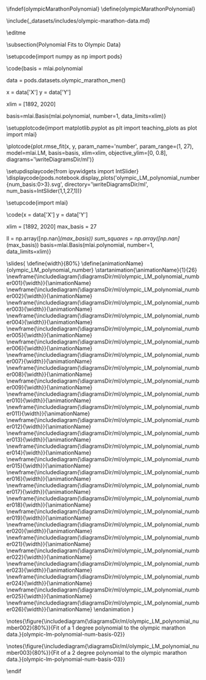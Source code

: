 \ifndef{olympicMarathonPolynomial}
\define{olympicMarathonPolynomial}

\include{_datasets/includes/olympic-marathon-data.md}

\editme

\subsection{Polynomial Fits to Olympic Data}

\setupcode{import numpy as np
import pods}

\code{basis = mlai.polynomial

data = pods.datasets.olympic_marathon_men()

x = data['X']
y = data['Y']

xlim = [1892, 2020]

basis=mlai.Basis(mlai.polynomial, number=1, data_limits=xlim)}

\setupplotcode{import matplotlib.pyplot as plt
import teaching_plots as plot
import mlai}

\plotcode{plot.rmse_fit(x, y, param_name='number', param_range=(1, 27), 
              model=mlai.LM, 
			  basis=basis,
              xlim=xlim, objective_ylim=[0, 0.8],
              diagrams='\writeDiagramsDir/ml')}

\setupdisplaycode{from ipywidgets import IntSlider}
\displaycode{pods.notebook.display_plots('olympic_LM_polynomial_number{num_basis:0>3}.svg',
                            directory='\writeDiagramsDir/ml', 
                            num_basis=IntSlider(1,1,27,1))}


\setupcode{import mlai}


\code{x = data['X']
y = data['Y']

xlim = [1892, 2020]
max_basis = 27

ll = np.array([np.nan]*(max_basis))
sum_squares = np.array([np.nan]*(max_basis))
basis=mlai.Basis(mlai.polynomial, number=1, data_limits=xlim)}

                            

\slides{
\define{width}{80%}
\define{animationName}{olympic_LM_polynomial_number}
\startanimation{\animationName}{1}{26}
\newframe{\includediagram{\diagramsDir/ml/olympic_LM_polynomial_number001}{\width}}{\animationName}
\newframe{\includediagram{\diagramsDir/ml/olympic_LM_polynomial_number002}{\width}}{\animationName}
\newframe{\includediagram{\diagramsDir/ml/olympic_LM_polynomial_number003}{\width}}{\animationName}
\newframe{\includediagram{\diagramsDir/ml/olympic_LM_polynomial_number004}{\width}}{\animationName}
\newframe{\includediagram{\diagramsDir/ml/olympic_LM_polynomial_number005}{\width}}{\animationName}
\newframe{\includediagram{\diagramsDir/ml/olympic_LM_polynomial_number006}{\width}}{\animationName}
\newframe{\includediagram{\diagramsDir/ml/olympic_LM_polynomial_number007}{\width}}{\animationName}
\newframe{\includediagram{\diagramsDir/ml/olympic_LM_polynomial_number008}{\width}}{\animationName}
\newframe{\includediagram{\diagramsDir/ml/olympic_LM_polynomial_number009}{\width}}{\animationName}
\newframe{\includediagram{\diagramsDir/ml/olympic_LM_polynomial_number010}{\width}}{\animationName}
\newframe{\includediagram{\diagramsDir/ml/olympic_LM_polynomial_number011}{\width}}{\animationName}
\newframe{\includediagram{\diagramsDir/ml/olympic_LM_polynomial_number012}{\width}}{\animationName}
\newframe{\includediagram{\diagramsDir/ml/olympic_LM_polynomial_number013}{\width}}{\animationName}
\newframe{\includediagram{\diagramsDir/ml/olympic_LM_polynomial_number014}{\width}}{\animationName}
\newframe{\includediagram{\diagramsDir/ml/olympic_LM_polynomial_number015}{\width}}{\animationName}
\newframe{\includediagram{\diagramsDir/ml/olympic_LM_polynomial_number016}{\width}}{\animationName}
\newframe{\includediagram{\diagramsDir/ml/olympic_LM_polynomial_number017}{\width}}{\animationName}
\newframe{\includediagram{\diagramsDir/ml/olympic_LM_polynomial_number018}{\width}}{\animationName}
\newframe{\includediagram{\diagramsDir/ml/olympic_LM_polynomial_number019}{\width}}{\animationName}
\newframe{\includediagram{\diagramsDir/ml/olympic_LM_polynomial_number020}{\width}}{\animationName}
\newframe{\includediagram{\diagramsDir/ml/olympic_LM_polynomial_number021}{\width}}{\animationName}
\newframe{\includediagram{\diagramsDir/ml/olympic_LM_polynomial_number022}{\width}}{\animationName}
\newframe{\includediagram{\diagramsDir/ml/olympic_LM_polynomial_number023}{\width}}{\animationName}
\newframe{\includediagram{\diagramsDir/ml/olympic_LM_polynomial_number024}{\width}}{\animationName}
\newframe{\includediagram{\diagramsDir/ml/olympic_LM_polynomial_number025}{\width}}{\animationName}
\newframe{\includediagram{\diagramsDir/ml/olympic_LM_polynomial_number026}{\width}}{\animationName}
\endanimation
}

\notes{\figure{\includediagram{\diagramsDir/ml/olympic_LM_polynomial_number002}{80%}}{Fit of a 1 degree polynomial to the olympic marathon data.}{olympic-lm-polynomial-num-basis-02}}

\notes{\figure{\includediagram{\diagramsDir/ml/olympic_LM_polynomial_number003}{80%}}{Fit of a 2 degree polynomial to the olympic marathon data.}{olympic-lm-polynomial-num-basis-03}}



                            
\endif
